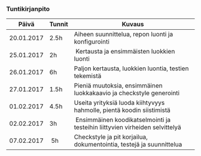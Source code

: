 ### Tuntikirjanpito
Päivä | Tunnit | Kuvaus
--------------- | ----- | ------
20.01.2017 | 2.5h | Aiheen suunnittelua, repon luonti ja konfigurointi
25.01.2017 | 2h | Kertausta ja ensimmäisten luokkien luonti
26.01.2017 | 6h | Paljon kertausta, luokkien luontia, testien tekemistä
27.01.2017 | 1.5h | Pieniä muutoksia, ensimmäinen luokkakaavio ja checkstyle generointi
01.02.2017 | 4.5h | Useita yrityksiä luoda kiihtyvyys hahmolle, pientä koodin siistimistä
02.02.2017 | 3h | Ensimmäinen koodikatselmointi ja testeihin liittyvien virheiden selvittelyä
07.02.2017 | 5h | Checkstyle ja pit korjailua, dokumentointia, testejä ja suunnittelua
